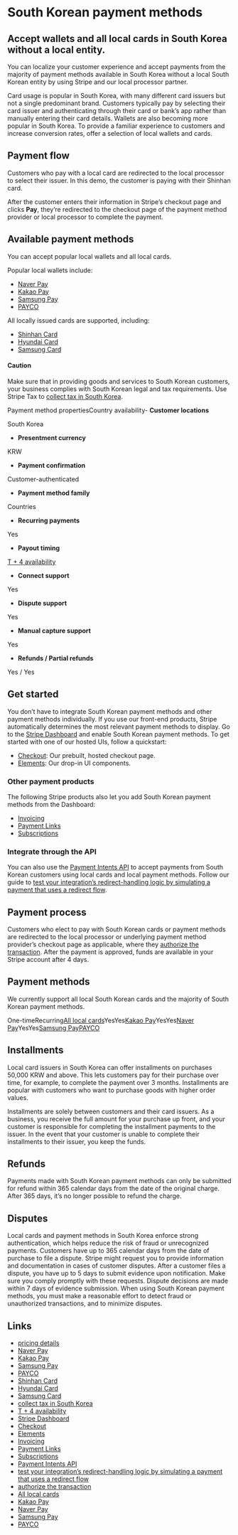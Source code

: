 # South Korean payment methods

## Accept wallets and all local cards in South Korea without a local entity.

You can localize your customer experience and accept payments from the majority
of payment methods available in South Korea without a local South Korean entity
by using Stripe and our local processor partner.

Card usage is popular in South Korea, with many different card issuers but not a
single predominant brand. Customers typically pay by selecting their card issuer
and authenticating through their card or bank’s app rather than manually
entering their card details. Wallets are also becoming more popular in South
Korea. To provide a familiar experience to customers and increase conversion
rates, offer a selection of local wallets and cards.

## Payment flow

Customers who pay with a local card are redirected to the local processor to
select their issuer. In this demo, the customer is paying with their Shinhan
card.

After the customer enters their information in Stripe’s checkout page and clicks
**Pay**, they’re redirected to the checkout page of the payment method provider
or local processor to complete the payment.

## Available payment methods

You can accept popular local wallets and all local cards.

Popular local wallets include:

- [Naver Pay](https://pay.naver.com/)
- [Kakao Pay](https://www.kakaopay.com/)
- [Samsung Pay](https://www.samsung.com/us/apps/samsung-wallet/)
- [PAYCO](https://www.payco.com/)

All locally issued cards are supported, including:

- [Shinhan Card](https://www.shinhancard.com/)
- [Hyundai Card](https://www.hyundaicard.com/)
- [Samsung
Card](https://www.samsungcard.com/company/english/main/UHPPCI0245M0.jsp)

#### Caution

Make sure that in providing goods and services to South Korean customers, your
business complies with South Korean legal and tax requirements. Use Stripe Tax
to [collect tax in South
Korea](https://docs.stripe.com/tax/supported-countries/asia-pacific/south-korea).

Payment method propertiesCountry availability- **Customer locations**

South Korea
- **Presentment currency**

KRW
- **Payment confirmation**

Customer-authenticated
- **Payment method family**

Countries
- **Recurring payments**

Yes
- **Payout timing**

[T + 4 availability](https://docs.stripe.com/payouts#payout-speed)
- **Connect support**

Yes
- **Dispute support**

Yes
- **Manual capture support**

Yes
- **Refunds / Partial refunds**

Yes / Yes

## Get started

You don’t have to integrate South Korean payment methods and other payment
methods individually. If you use our front-end products, Stripe automatically
determines the most relevant payment methods to display. Go to the [Stripe
Dashboard](https://dashboard.stripe.com/settings/payment_methods) and enable
South Korean payment methods. To get started with one of our hosted UIs, follow
a quickstart:

- [Checkout](https://docs.stripe.com/checkout/quickstart): Our prebuilt, hosted
checkout page.
- [Elements](https://docs.stripe.com/payments/quickstart): Our drop-in UI
components.

### Other payment products

The following Stripe products also let you add South Korean payment methods from
the Dashboard:

- [Invoicing](https://docs.stripe.com/invoicing/no-code-guide)
- [Payment Links](https://docs.stripe.com/payment-links)
- [Subscriptions](https://docs.stripe.com/billing/subscriptions/overview)

### Integrate through the API

You can also use the [Payment Intents
API](https://docs.stripe.com/payments/payment-intents) to accept payments from
South Korean customers using local cards and local payment methods. Follow our
guide to [test your integration’s redirect-handling logic by simulating a
payment that uses a redirect
flow](https://docs.stripe.com/testing?testing-method=payment-methods#redirects).

## Payment process

Customers who elect to pay with South Korean cards or payment methods are
redirected to the local processor or underlying payment method provider’s
checkout page as applicable, where they [authorize the
transaction](https://docs.stripe.com/payments/payment-methods#customer-actions).
After the payment is approved, funds are available in your Stripe account after
4 days.

## Payment methods

We currently support all local South Korean cards and the majority of South
Korean payment methods.

One-timeRecurring[All local
cards](https://docs.stripe.com/payments/kr-card/accept-a-payment)YesYes[Kakao
Pay](https://docs.stripe.com/payments/kakao-pay/accept-a-payment)YesYes[Naver
Pay](https://docs.stripe.com/payments/naver-pay/accept-a-payment)YesYes[Samsung
Pay](https://docs.stripe.com/payments/samsung-pay/accept-a-payment)[PAYCO](https://docs.stripe.com/payments/payco/accept-a-payment)
## Installments

Local card issuers in South Korea can offer installments on purchases 50,000 KRW
and above. This lets customers pay for their purchase over time, for example, to
complete the payment over 3 months. Installments are popular with customers who
want to purchase goods with higher order values.

Installments are solely between customers and their card issuers. As a business,
you receive the full amount for your purchase up front, and your customer is
responsible for completing the installment payments to the issuer. In the event
that your customer is unable to complete their installments to their issuer, you
keep the funds.

## Refunds

Payments made with South Korean payment methods can only be submitted for refund
within 365 calendar days from the date of the original charge. After 365 days,
it’s no longer possible to refund the charge.

## Disputes

Local cards and payment methods in South Korea enforce strong authentication,
which helps reduce the risk of fraud or unrecognized payments. Customers have up
to 365 calendar days from the date of purchase to file a dispute. Stripe might
request you to provide information and documentation in cases of customer
disputes. After a customer files a dispute, you have up to 5 days to submit
evidence upon notification. Make sure you comply promptly with these requests.
Dispute decisions are made within 7 days of evidence submission. When using
South Korean payment methods, you must make a reasonable effort to detect fraud
or unauthorized transactions, and to minimize disputes.

## Links

- [pricing details](https://stripe.com/pricing/local-payment-methods)
- [Naver Pay](https://pay.naver.com/)
- [Kakao Pay](https://www.kakaopay.com/)
- [Samsung Pay](https://www.samsung.com/us/apps/samsung-wallet/)
- [PAYCO](https://www.payco.com/)
- [Shinhan Card](https://www.shinhancard.com/)
- [Hyundai Card](https://www.hyundaicard.com/)
- [Samsung
Card](https://www.samsungcard.com/company/english/main/UHPPCI0245M0.jsp)
- [collect tax in South
Korea](https://docs.stripe.com/tax/supported-countries/asia-pacific/south-korea)
- [T + 4 availability](https://docs.stripe.com/payouts#payout-speed)
- [Stripe Dashboard](https://dashboard.stripe.com/settings/payment_methods)
- [Checkout](https://docs.stripe.com/checkout/quickstart)
- [Elements](https://docs.stripe.com/payments/quickstart)
- [Invoicing](https://docs.stripe.com/invoicing/no-code-guide)
- [Payment Links](https://docs.stripe.com/payment-links)
- [Subscriptions](https://docs.stripe.com/billing/subscriptions/overview)
- [Payment Intents API](https://docs.stripe.com/payments/payment-intents)
- [test your integration’s redirect-handling logic by simulating a payment that
uses a redirect
flow](https://docs.stripe.com/testing?testing-method=payment-methods#redirects)
- [authorize the
transaction](https://docs.stripe.com/payments/payment-methods#customer-actions)
- [All local cards](https://docs.stripe.com/payments/kr-card/accept-a-payment)
- [Kakao Pay](https://docs.stripe.com/payments/kakao-pay/accept-a-payment)
- [Naver Pay](https://docs.stripe.com/payments/naver-pay/accept-a-payment)
- [Samsung Pay](https://docs.stripe.com/payments/samsung-pay/accept-a-payment)
- [PAYCO](https://docs.stripe.com/payments/payco/accept-a-payment)
